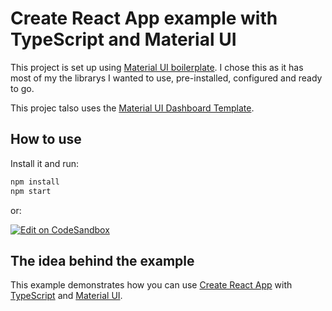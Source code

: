 # Create React App example with TypeScript and Material UI

This project is set up using [Material UI boilerplate](https://github.com/mui-org/material-ui/tree/master/examples/create-react-app-with-typescript). I chose this as it has most of my the librarys I wanted to use, pre-installed, configured and ready to go.

This projec talso uses the [Material UI Dashboard Template](https://github.com/mui-org/material-ui/tree/master/docs/src/pages/getting-started/templates/dashboard).

## How to use

Install it and run:

```sh
npm install
npm start
```

or:

[![Edit on CodeSandbox](https://codesandbox.io/static/img/play-codesandbox.svg)](https://codesandbox.io/s/github/mui-org/material-ui/tree/master/examples/create-react-app-with-typescript)

## The idea behind the example

This example demonstrates how you can use [Create React App](https://github.com/facebookincubator/create-react-app) with [TypeScript](https://github.com/Microsoft/TypeScript) and [Material UI](https://github.com/mui-org/material-ui).
